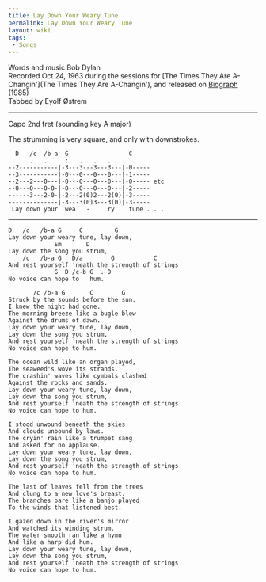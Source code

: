 ```yaml
---
title: Lay Down Your Weary Tune
permalink: Lay Down Your Weary Tune
layout: wiki
tags:
 - Songs
---
```


Words and music Bob Dylan  
Recorded Oct 24, 1963 during the sessions for [The Times They Are
A-Changin'](The Times They Are A-Changin'), and released on
[Biograph](Biograph) (1985)  
Tabbed by Eyolf Østrem

* * * * *

Capo 2nd fret (sounding key A major)

The strumming is very square, and only with downstrokes.

      D   /c  /b-a  G                 C
      .   .   .     :   .   .   .
    --2-----------|-3---3---3---3---|-0-----
    --3-----------|-0---0---0---0---|-1-----
    --2---2---0---|-0---0---0---0---|-0----- etc
    --0---0---0-0-|-0---0---0---0---|-2-----
    ------3---2-0-|-2---2(0)2---2(0)|-3-----
    --------------|-3---3(0)3---3(0)|-3-----
     Lay down your  wea   -     ry    tune . . .

* * * * *

    D   /c   /b-a G     C         G
    Lay down your weary tune, lay down,
                 Em       D
    Lay down the song you strum,
        /c   /b-a G   D/a        G           C
    And rest yourself 'neath the strength of strings
                 G  D /c-b G  . D
    No voice can hope to   hum.

           /c /b-a G       C        G
    Struck by the sounds before the sun,
    I knew the night had gone.
    The morning breeze like a bugle blew
    Against the drums of dawn.
    Lay down your weary tune, lay down,
    Lay down the song you strum,
    And rest yourself 'neath the strength of strings
    No voice can hope to hum.

    The ocean wild like an organ played,
    The seaweed's wove its strands.
    The crashin' waves like cymbals clashed
    Against the rocks and sands.
    Lay down your weary tune, lay down,
    Lay down the song you strum,
    And rest yourself 'neath the strength of strings
    No voice can hope to hum.

    I stood unwound beneath the skies
    And clouds unbound by laws.
    The cryin' rain like a trumpet sang
    And asked for no applause.
    Lay down your weary tune, lay down,
    Lay down the song you strum,
    And rest yourself 'neath the strength of strings
    No voice can hope to hum.

    The last of leaves fell from the trees
    And clung to a new love's breast.
    The branches bare like a banjo played
    To the winds that listened best.

    I gazed down in the river's mirror
    And watched its winding strum.
    The water smooth ran like a hymn
    And like a harp did hum.
    Lay down your weary tune, lay down,
    Lay down the song you strum,
    And rest yourself 'neath the strength of strings
    No voice can hope to hum.
